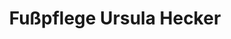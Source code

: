 ---
title: "Fußpflege Ursula Hecker"
url: /schoeffengrund/fusspflege-ursula-hecker/
shop: Massage
---
